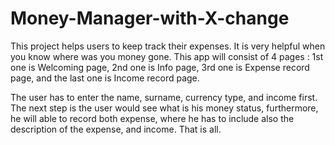 # Money-Manager-with-X-change
This project helps users to keep track their expenses. It is very helpful when you know where was you money gone.
This app will consist of 4 pages : 1st one is Welcoming page, 2nd one is Info page, 3rd one is Expense record page, and the last one is Income record page. 

The user has to enter the name, surname, currency type, and income first. The next step is the user would see what is his money status, furthermore, he will able to record both expense, where he has to include also the description of the expense, and income. That is all.
